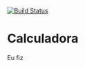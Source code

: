 [![Build Status](https://travis-ci.org/Filipegsn/Calculadora.svg?branch=master)](https://travis-ci.org/Filipegsn/Calculadora)

# Calculadora
Eu fiz
